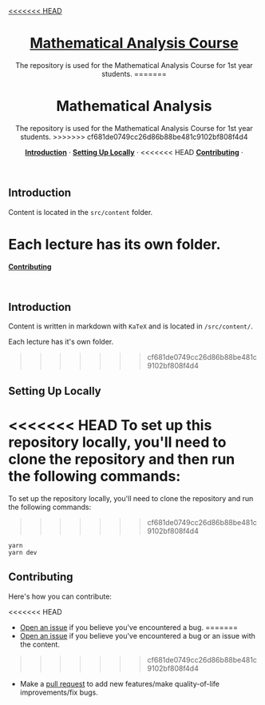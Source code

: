 <a href="https://mathematical-analysis.github.io/website/">
<<<<<<< HEAD
  <h1 align="center">Mathematical Analysis Course</h1>
</a>

<p align="center">
  The repository is used for the Mathematical Analysis Course for 1st year students.
=======
  <h1 align="center">Mathematical Analysis</h1>
</a>

<p align="center">
  The repository is used for the Mathematical Analysis Course for 1st year students. 
>>>>>>> cf681de0749cc26d86b88be481c9102bf808f4d4
</p>


<p align="center">
  <a href="#introduction"><strong>Introduction</strong></a> ·
  <a href="#setting-up-locally"><strong>Setting Up Locally</strong></a> ·
<<<<<<< HEAD
  <a href="#contributing"><strong>Contributing</strong></a> ·
</p>
<br/>

## Introduction

Content is located in the `src/content` folder.

Each lecture has its own folder.
=======
  <a href="#contributing"><strong>Contributing</strong></a>
</p>
<br/>


## Introduction

Content is written in markdown with `KaTeX` and is located in `/src/content/`.

Each lecture has it's own folder.
>>>>>>> cf681de0749cc26d86b88be481c9102bf808f4d4


## Setting Up Locally

<<<<<<< HEAD
To set up this repository locally, you'll need to clone the repository and then run the following commands:
=======
To set up the repository locally, you'll need to clone the repository and run the following commands:
>>>>>>> cf681de0749cc26d86b88be481c9102bf808f4d4

```
yarn
yarn dev
```

## Contributing

Here's how you can contribute:

<<<<<<< HEAD
- [Open an issue](https://github.com/mathematical-analysis/website/issues/new) if you believe you've encountered a bug.
=======
- [Open an issue](https://github.com/mathematical-analysis/website/issues/new) if you believe you've encountered a bug or an issue with the content.
>>>>>>> cf681de0749cc26d86b88be481c9102bf808f4d4
- Make a [pull request](https://github.com/mathematical-analysis/website/compare) to add new features/make quality-of-life improvements/fix bugs.
